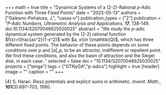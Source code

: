 +++
math = true
title = "Dynamical Systems of a (2-2)-Rational $p$-Adic Function with Three Fixed Points"
date = "2025-05-13"
authors = ["Galeano-Peñaloza, J.", "casas-o"]
publication_types = ["2"]
publication = "*P-Adic Numbers, Ultrametric Analysis and Applications*, **17**, 138-149. doi:10.1134/S2070046625020025"
abstract = "We study the $p$-adic dynamical system generated by the (2-2) rational function $f(x)=\\frac{ax^2}{1-x^2}$ with
$a, x\\in \\mathbb{Q}$, which has three different fixed points. The behavior of these points depends on some conditions over $p$ and $|a|\_p$, to be an attractor, indifferent or repellent point. We find these conditions, and also the basin of attraction and the Siegel disk, in each case.."
selected = false
doi = "10.1134/S2070046625020025"
projects = ["tenga"]
tags = ["GTNyGA","p-adics"]
highlight = true
[header]
image = ""
caption = ""
+++

[4] S. Haran. Riesz potentials and explicit sums in arithmetic. *Invent. Math.*, **101**(3):697–703, 1990.
